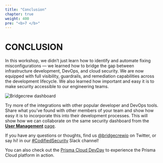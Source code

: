 ```yaml
---
title: "Conclusion"
chapter: true
weight: 400
pre: "<b>7 </b>"
---
```


# CONCLUSION

In this workshop, we didn’t just learn how to identify and automate fixing misconfigurations — we learned how to bridge the gap between infrastructure development, DevOps, and cloud security. We are now equipped with full visibility, guardrails, and remediation capabilities across the development lifecycle. We also learned how important and easy it is to make security accessible to our engineering teams.

![Bridgecrew dashboard](60_conclusion/images/runpipeline-dashboard-dash-1.png "Bridgecrew dashboard")

Try more of the integrations with other popular developer and DevOps tools. Share what you’ve found with other members of your team and show how easy it is to incorporate this into their development processes. This will show how we can collaborate on the same security dashboard from the **[User Management](https://www.bridgecrew.cloud/settings/userManagement)** [page](https://www.bridgecrew.cloud/settings/userManagement).

If you have any questions or thoughts, find us [@bridgecrewio](https://twitter.com/bridgecrewio) on Twitter, or say hi! in our [#CodifiedSecurity](https://slack.bridgecrew.io) Slack channel!

You can also check out the [Prisma Cloud DevDay](https://register.paloaltonetworks.com/securitydevdays) to experience the Prisma Cloud platform in action.